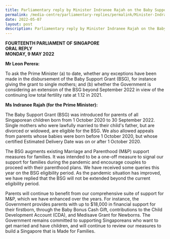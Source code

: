 ```yaml
---
title: Parliamentary reply by Minister Indranee Rajah on the Baby Support Grant
permalink: /media-centre/parliamentary-replies/permalink/Minister-Indranee-Rajah-on-the-Baby-Support-Grant
date: 2022-05-07
layout: post
description: Parliamentary reply by Minister Indranee Rajah on the Baby Support Grant
---
```

**FOURTEENTH PARLIAMENT OF SINGAPORE**  
**ORAL REPLY**  
**MONDAY, 9 MAY 2022**

**Mr Leon Perera:**
 
To ask the Prime Minister (a) to date, whether any exceptions have been made in the disbursement of the Baby Support Grant (BSG), for instance giving the grant to single mothers; and (b) whether the Government is considering an extension of the BSG beyond September 2022 in view of the continuing low total fertility rate at 1.12 in 2021.

**Ms Indranee Rajah (for the Prime Minister):**

The Baby Support Grant (BSG) was introduced for parents of all Singaporean children born from 1 October 2020 to 30 September 2022. Single mothers who were lawfully married to their child's father, but are divorced or widowed, are eligible for the BSG. We also allowed appeals from parents whose babies were born before 1 October 2020, but whose certified Estimated Delivery Date was on or after 1 October 2020. 

The BSG augments existing Marriage and Parenthood (M&P) support measures for families. It was intended to be a one-off measure to signal our support for families during the pandemic and encourage couples to proceed with their parenthood plans. We have received some queries this year on the BSG eligibility period. As the pandemic situation has improved, we have replied that the BSG will not be extended beyond the current eligibility period. 

Parents will continue to benefit from our comprehensive suite of support for M&P, which we have enhanced over the years. For instance, the Government provides parents with up to $18,000 in financial support for their firstborn, through the Baby Bonus Cash Gift, contributions to the Child Development Account (CDA), and Medisave Grant for Newborns. The Government remains committed to supporting Singaporeans who want to get married and have children, and will continue to review our measures to build a Singapore that is Made for Families.